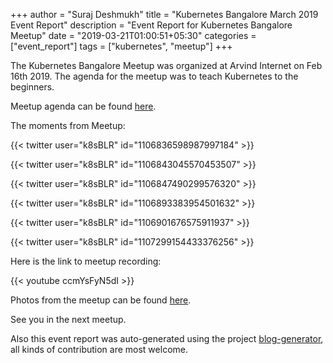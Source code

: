 +++
author = "Suraj Deshmukh"
title = "Kubernetes Bangalore March 2019 Event Report"
description = "Event Report for Kubernetes Bangalore Meetup"
date = "2019-03-21T01:00:51+05:30"
categories = ["event_report"]
tags = ["kubernetes", "meetup"]
+++

The Kubernetes Bangalore Meetup was organized at Arvind Internet on Feb 16th 2019. The agenda for the meetup was to teach Kubernetes to the beginners.

Meetup agenda can be found [here](https://www.meetup.com/kubernetes-openshift-India-Meetup/events/259045613/).

The moments from Meetup:

{{< twitter user="k8sBLR" id="1106836598987997184" >}}

{{< twitter user="k8sBLR" id="1106843045570453507" >}}

{{< twitter user="k8sBLR" id="1106847490299576320" >}}

{{< twitter user="k8sBLR" id="1106893383954501632" >}}

{{< twitter user="k8sBLR" id="1106901676575911937" >}}

{{< twitter user="k8sBLR" id="1107299154433376256" >}}

Here is the link to meetup recording:

{{< youtube ccmYsFyN5dI >}}

Photos from the meetup can be found [here](https://photos.app.goo.gl/zh866w473bjMvCcc8).

See you in the next meetup.

Also this event report was auto-generated using the project [blog-generator](https://github.com/surajssd/blog-generator), all kinds of contribution are most welcome.
